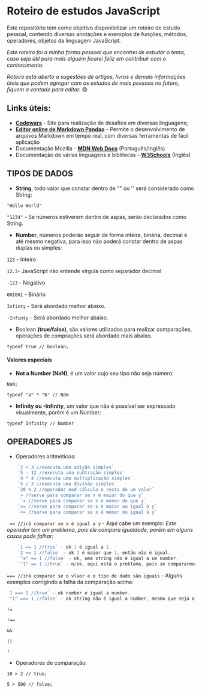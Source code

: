 # Roteiro de estudos JavaScript 

Este repositório tem como objetivo disponibilizar um roteiro de estudo pessoal, contendo diversas anotações e exemplos de funções, métodos, operadores, objetos da linguagem JavaScript.

*Este roteiro foi a minha forma pessoal que encontrei de estudar o tema, caso seja útil para mais alguém ficarei feliz em contribuir com o conhecimento.*

*Roteiro está aberto a sugestões de artigos, livros e demais informações úteis que podem agregar com os estudos de mais pessoas no futuro, fiquem a vontade para editar.*  :smile:

## Links úteis:
- [**Codewars**](https://www.codewars.com/users/sign_in "**Codewars**") - Site para realização de desafios em diversas linguagens;
- [**Editor online de Markdown Pandao**](https://pandao.github.io/editor.md/en.html "**Editor online de Markdown Pandao**") - Permite o desenvolvimento de arquivos Markdown em tempo real, com diversas ferramentas de fácil aplicação
- Documentação Mozilla - [**MDN Web Docs**](https://developer.mozilla.org/pt-BR/ "MDN Web Docs") (Português/Inglês)
- Documentação de várias linguagens e biblitecas - [**W3Schools**](https://www.w3schools.com "**W3Schools**") (Inglês)

## TIPOS DE DADOS
- **String**, todo valor que constar dentro de "" ou '' será considerado como String:

`"Hello World"`

`"1234"` - Se números estiverem dentro de aspas, serão declarados como String.

- **Number**, números poderão seguir de forma inteira, binária, decimal e até mesmo negativa, para isso não poderá constar dentro de aspas duplas ou simples:

`123` - Inteiro

`12.3`- JavaScript não entende vírgula como separador decimal

`-123` - Negativo

`001001` - Binário

`Infinty` - Será abordado melhor abaixo.

`-Infinty` - Será abordado melhor abaixo.

- Boolean **(true/false)**, são valores utilizados para realizar comparações, operações de comprações será abordado mais abaixo.

`typeof true // boolean;`

#### Valores especiais
- **Not a Number (NaN)**, é um valor cujo seu tipo não seja número:

`NaN;`

`typeof "a" * "b" // NaN`

- **Infinity ou -Infinity**, um valor que não é possível ser expressado visualmente, porém é um Number:

`typeof Infinity // Number`

## OPERADORES JS
- Operadores aritméticos:

```javascript
    `2 + 3 //executa uma adição simples`
    `5 - 12 //executa uma subtração simples`
    `4 * 4 //executa uma multiplicação simples`
    `5 / 3 //executa uma divisão simples`
    `20 % 2 //operador mod cálcula o resto de um valor`
    `> //serve para comparar se x é maior do que y`
     `< //serve para comparar se x é menor do que y`
    `>= //serve para comparar se x é maior ou igual à y`
    `<= //serve para comparar se x é menor ou igual à y`
```

` == //irá comparar se x é igual a y` - Aqui cabe um exemplo:
*Este operador tem um problema, pois ele compara igualdade, porém em alguns casos pode falhar:*

```javascript
    `1 == 1 //true` - ok 1 é igual a 1.
    `2 == 1 //false` - ok 2 é maior que 1, então não é igual.
    `"a" == 1 //false` - ok, uma string não é igual a um number.
    `"1" == 1 //true` - n/ok, aqui está o problema, pois se compararmos 1 number e 1 string ele acusa que são iguais, isos pode comprometer o código, nesse caso é aconselhável utilizar o operador ===.
```

`=== //irá comparar se o vlaor e o tipo de dado são iguais` - Alguns exemplos corrigindo a falha da comparação acima:

```javascript
`1 === 1 //true` - ok number é igual a number.
`"1" === 1 //false` - ok string não é igual a number, mesmo que seja o mesmo valor.
```

`!=`

`!==`

`&&`

`||`

`!`


- Operadores de comparação:

`10 > 2 // true;`

`5 > 500 // false;`
